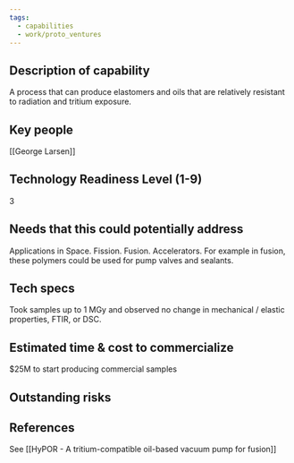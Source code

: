 ```yaml
---
tags:
  - capabilities
  - work/proto_ventures
---
```

## Description of capability
A process that can produce elastomers and oils that are relatively resistant to radiation and tritium exposure.

## Key people
[[George Larsen]]

## Technology Readiness Level (1-9)
3

## Needs that this could potentially address
Applications in Space. Fission. Fusion. Accelerators.
For example in fusion, these polymers could be used for pump valves and sealants.

## Tech specs
Took samples up to 1 MGy and observed no change in mechanical / elastic properties, FTIR, or DSC.

## Estimated time & cost to commercialize
$25M to start producing commercial samples

## Outstanding risks


## References
See [[HyPOR - A tritium-compatible oil-based vacuum pump for fusion]]